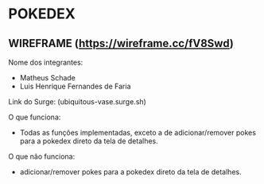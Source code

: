 # POKEDEX

## WIREFRAME (https://wireframe.cc/fV8Swd)

Nome dos integrantes: 
- Matheus Schade
- Luis Henrique Fernandes de Faria

Link do Surge: (ubiquitous-vase.surge.sh)

O que funciona:
- Todas as funções implementadas, exceto a de adicionar/remover pokes para a pokedex direto da tela de detalhes.

O que não funciona: 
- adicionar/remover pokes para a pokedex direto da tela de detalhes.

